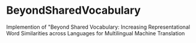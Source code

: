 # BeyondSharedVocabulary
Implemention of "Beyond Shared Vocabulary: Increasing Representational Word Similarities across Languages for Multilingual Machine Translation
